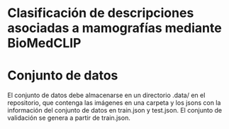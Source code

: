 # Clasificación de descripciones asociadas a mamografías mediante BioMedCLIP

# Conjunto de datos
El conjunto de datos debe almacenarse en un directorio .data/ en el repositorio, que contenga las imágenes en una carpeta y los jsons con la información del conjunto de datos en train.json y test.json. El conjunto de validación se genera a partir de train.json.
